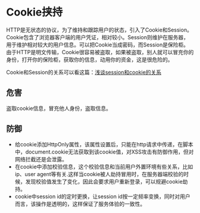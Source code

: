 # Cookie挟持

HTTP是无状态的协议，为了维持和跟踪用户的状态，引入了Cookie和Session。 Cookie包含了浏览器客户端的用户凭证，相对较小。Session则维护在服务器，用于维护相对较大的用户信息。可以把Cookie当成密码，而Session是保险柜。由于HTTP是明文传输，Cookie很容易被盗取，如果被盗取，别人就可以冒充你的身份，打开你的保险柜，获取你的信息，动用你的资金，这是很危险的。

Cookie和Session的关系可以看这篇：[浅谈session和cookie的关系](https://www.cnblogs.com/suguangti/p/11043039.html)

## 危害

盗取cookie信息，冒充他人身份，盗取信息。

## 防御

* 给cookie添加HttpOnly属性，该属性设置后，只能在http请求中传递，在脚本中，document.cookie无法获取到该cookie值，对XSS攻击有防御作用，但对网络拦截还是会泄露。
* 在cookie中添加校验信息，这个校验信息和当前用户外置环境有些关系，比如ip、user agent等有关.这样当cookie被人劫持冒用时，在服务器端校验的时候，发现校验值发生了变化，因此会要求用户重新登录，可以规避cookie劫持。
* cookie中session id的定时更换，让session id按一定频率变换，同时对用户而言，该操作是透明的，这样保证了服务体验的一致性。
